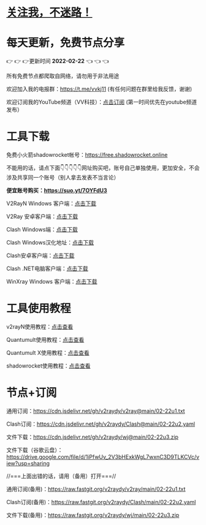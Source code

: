 # [关注我，不迷路！](https://github.com/login?return_to=https%3A%2F%2Fgithub.com%2Fw379740999)
# 每天更新，免费节点分享
:point_right: :point_right: :point_right:更新时间 **2022-02-22** :point_left: :point_left: :point_left:

所有免费节点都爬取自网络，请勿用于非法用途

欢迎加入我的电报群：https://t.me/vvkj11
(有任何问题在群里给我反馈，谢谢)

欢迎订阅我的YouTube频道（VV科技）：[点击订阅](https://www.youtube.com/channel/UCqdGfxwYKrllrHv_Bc-9vAw?sub_confirmation=1)
(第一时间优先在youtube频道发布）

# 工具下载

免费小火箭shadowrocket帐号：https://free.shadowrocket.online

不能用的话，请点下面:point_down::point_down::point_down::point_down::point_down:网址购买吧，账号自己单独使用，更加安全，不会涉及共享同一个账号（别人拿去发表不当言论）

**便宜账号购买：https://suo.yt/7OYFdU3**

V2RayN Windows 客户端：[点击下载](https://github.com/2dust/v2rayN/releases)

V2Ray 安卓客户端：[点击下载](https://github.com/2dust/v2rayNG/releases)

Clash Windows端：[点击下载](https://github.com/Fndroid/clash_for_windows_pkg/releases)

Clash Windows汉化地址：[点击下载](https://drive.google.com/file/d/1hLY1pedrIxA1u8sEkPWnMLEsQawD0nvf/view?usp=sharing)

Clash安卓客户端：[点击下载](https://github.com/naicfeng/ClashRForAndroid/releases)

Clash .NET电脑客户端：[点击下载](https://github.com/ClashDotNetFramework/experimental-clash/releases)

WinXray Windows 客户端：[点击下载](https://github.com/TheMRLL/WinXray/releases)

# 工具使用教程

v2rayN使用教程：[点击查看](https://youtu.be/MvJwoEo6-JU)

Quantumult使用教程：[点击查看](https://youtu.be/qCkjLMPKygw)

Quantumult X使用教程：[点击查看](https://youtu.be/ghZLHPEGfVc)

shadowrocket使用教程：[点击查看](https://youtu.be/kGKKr6WTrJc)

# 节点+订阅

通用订阅：https://cdn.jsdelivr.net/gh/v2raydy/v2ray@main/02-22u1.txt

Clash订阅：https://cdn.jsdelivr.net/gh/v2raydy/Clash@main/02-22u2.yaml

文件下载：https://cdn.jsdelivr.net/gh/v2raydy/wj@main/02-22u3.zip

文件下载（谷歌云盘）：https://drive.google.com/file/d/1iPfwUv_2V3bHExkWgL7wxnC3D9TLKCVc/view?usp=sharing

//===上面出错的话，请用（备用）打开===//

通用订阅(备用)：https://raw.fastgit.org/v2raydy/v2ray/main/02-22u1.txt

Clash订阅(备用)：https://raw.fastgit.org/v2raydy/Clash/main/02-22u2.yaml

文件下载(备用)：https://raw.fastgit.org/v2raydy/wj/main/02-22u3.zip
